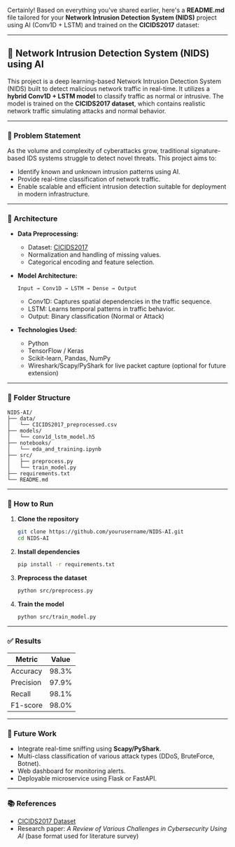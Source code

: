 Certainly! Based on everything you've shared earlier, here's a **README.md** file tailored for your **Network Intrusion Detection System (NIDS)** project using AI (Conv1D + LSTM) and trained on the **CICIDS2017** dataset:

---

## 🔐 Network Intrusion Detection System (NIDS) using AI

This project is a deep learning-based Network Intrusion Detection System (NIDS) built to detect malicious network traffic in real-time. It utilizes a **hybrid Conv1D + LSTM model** to classify traffic as normal or intrusive. The model is trained on the **CICIDS2017 dataset**, which contains realistic network traffic simulating attacks and normal behavior.

---

### 📌 Problem Statement

As the volume and complexity of cyberattacks grow, traditional signature-based IDS systems struggle to detect novel threats. This project aims to:

* Identify known and unknown intrusion patterns using AI.
* Provide real-time classification of network traffic.
* Enable scalable and efficient intrusion detection suitable for deployment in modern infrastructure.

---

### 🧠 Architecture

* **Data Preprocessing:**

  * Dataset: [CICIDS2017](https://www.unb.ca/cic/datasets/ids-2017.html)
  * Normalization and handling of missing values.
  * Categorical encoding and feature selection.

* **Model Architecture:**

  ```
  Input → Conv1D → LSTM → Dense → Output
  ```

  * Conv1D: Captures spatial dependencies in the traffic sequence.
  * LSTM: Learns temporal patterns in traffic behavior.
  * Output: Binary classification (Normal or Attack)

* **Technologies Used:**

  * Python
  * TensorFlow / Keras
  * Scikit-learn, Pandas, NumPy
  * Wireshark/Scapy/PyShark for live packet capture (optional for future extension)

---

### 📂 Folder Structure

```
NIDS-AI/
├── data/
│   └── CICIDS2017_preprocessed.csv
├── models/
│   └── conv1d_lstm_model.h5
├── notebooks/
│   └── eda_and_training.ipynb
├── src/
│   ├── preprocess.py
│   └── train_model.py
├── requirements.txt
└── README.md
```

---

### 🚀 How to Run

1. **Clone the repository**

   ```bash
   git clone https://github.com/yourusername/NIDS-AI.git
   cd NIDS-AI
   ```

2. **Install dependencies**

   ```bash
   pip install -r requirements.txt
   ```

3. **Preprocess the dataset**

   ```bash
   python src/preprocess.py
   ```

4. **Train the model**

   ```bash
   python src/train_model.py
   ```

---

### ✅ Results

| Metric    | Value |
| --------- | ----- |
| Accuracy  | 98.3% |
| Precision | 97.9% |
| Recall    | 98.1% |
| F1-score  | 98.0% |

---

### 🧠 Future Work

* Integrate real-time sniffing using **Scapy/PyShark**.
* Multi-class classification of various attack types (DDoS, BruteForce, Botnet).
* Web dashboard for monitoring alerts.
* Deployable microservice using Flask or FastAPI.

---

### 📚 References

* [CICIDS2017 Dataset](https://www.unb.ca/cic/datasets/ids-2017.html)
* Research paper: *A Review of Various Challenges in Cybersecurity Using AI* (base format used for literature survey)

